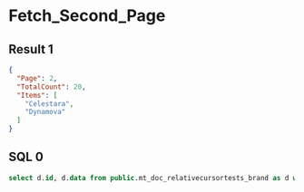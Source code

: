 # Fetch_Second_Page

## Result 1

```json
{
  "Page": 2,
  "TotalCount": 20,
  "Items": [
    "Celestara",
    "Dynamova"
  ]
}
```

## SQL 0

```sql
select d.id, d.data from public.mt_doc_relativecursortests_brand as d where (d.data ->> 'Name' > :p0 or (d.data ->> 'Name' = :p1 and d.id > :p2)) order by d.data ->> 'Name', d.id LIMIT :p3;
```

